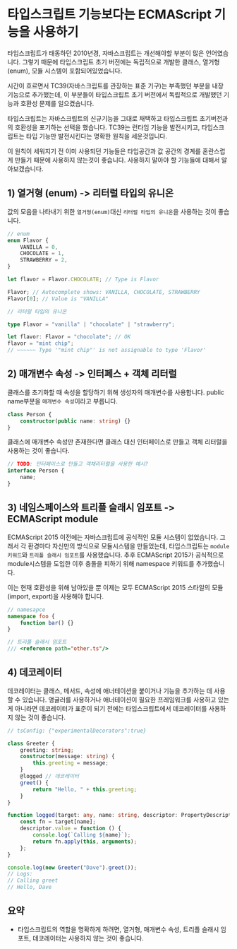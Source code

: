 # 타입스크립트 기능보다는 ECMAScript 기능을 사용하기

타입스크립트가 태동하던 2010년경, 자바스크립트는 개선해야할 부분이 많은 언어였습니다. 그렇기 때문에 타입스크립트 초기 버전에는 독립적으로 개발한 클래스, 열거형(enum), 모듈 시스템이 포함되어있었습니다.

시간이 흐르면서 TC39(자바스크립트를 관장하는 표준 기구)는 부족했던 부분을 내장 기능으로 추가했는데, 이 부분들이 타입스크립트 초기 버전에서 독립적으로 개발했던 기능과 호환성 문제를 일으켰습니다.

타입스크립트는 자바스크립트의 신규기능을 그대로 채택하고 타입스크립트 초기버전과의 호환성을 포기하는 선택을 했습니다. TC39는 런타임 기능을 발전시키고, 타입스크립트는 타입 기능만 발전시킨다는 명확한 원칙을 세운것입니다.

이 원칙이 세워지기 전 이미 사용되던 기능들은 타입공간과 값 공간의 경계를 혼란스럽게 만들기 때문에 사용하지 않는것이 좋습니다.
사용하지 말아야 할 기능들에 대해서 알아보겠습니다.

## 1) 열거형 (enum) -> 리터럴 타입의 유니온

값의 모음을 나타내기 위한 `열거형(enum)`대신 `리터럴 타입의 유니온`을 사용하는 것이 좋습니다.

```ts
// enum
enum Flavor {
	VANILLA = 0,
	CHOCOLATE = 1,
	STRAWBERRY = 2,
}

let flavor = Flavor.CHOCOLATE; // Type is Flavor

Flavor; // Autocomplete shows: VANILLA, CHOCOLATE, STRAWBERRY
Flavor[0]; // Value is "VANILLA"
```

```ts
// 리터럴 타입의 유니온

type Flavor = "vanilla" | "chocolate" | "strawberry";

let flavor: Flavor = "chocolate"; // OK
flavor = "mint chip";
// ~~~~~~ Type '"mint chip"' is not assignable to type 'Flavor'
```

## 2) 매개변수 속성 -> 인터페스 + 객체 리터럴

클래스를 초기화할 때 속성을 할당하기 위해 생성자의 매개변수를 사용합니다.
public name부분을 `매개변수 속성`이라고 부릅니다.

```ts
class Person {
	constructor(public name: string) {}
}
```

클래스에 매개변수 속성만 존재한다면 클래스 대신 인터페이스로 만들고 객체 리터럴을 사용하는 것이 좋습니다.

```ts
// TODO: 인터페이스로 만들고 객채리터럴을 사용한 예시?
interface Person {
	name;
}
```

## 3) 네임스페이스와 트리플 슬래시 임포트 -> ECMAScript module

ECMAScript 2015 이전에는 자바스크립트에 공식적인 모듈 시스템이 없었습니다.
그래서 각 환경마다 자신만의 방식으로 모듈시스템을 만들었는데, 타입스크립트는 `module키워드`와 `트리플 슬래시 임포트`를 사용했습니다. 추후 ECMAScript 2015가 공식적으로 module시스템을 도입한 이후 충돌을 피하기 위해 namespace 키워드를 추가했습니다.

이는 현재 호환성을 위해 남아있을 뿐 이제는 모두 ECMAScript 2015 스타일의 모듈(import, export)을 사용해야 합니다.

```ts
// namesapce
namespace foo {
	function bar() {}
}

// 트리플 슬래시 임포트
/// <reference path="other.ts"/>
```

## 4) 데코레이터

데코레이터는 클래스, 메서드, 속성에 애너테이션을 붙이거나 기능을 추가하는 데 사용할 수 있습니다.
앵귤러를 사용하거나 애너테이션이 필요한 프레임워크를 사용하고 있는 게 아니라면 데코레이터가 표준이 되기 전에는 타입스크립트에서 데코레이터를 사용하지 않는 것이 좋습니다.

```ts
// tsConfig: {"experimentalDecorators":true}

class Greeter {
	greeting: string;
	constructor(message: string) {
		this.greeting = message;
	}
	@logged // 데코레이터
	greet() {
		return "Hello, " + this.greeting;
	}
}

function logged(target: any, name: string, descriptor: PropertyDescriptor) {
	const fn = target[name];
	descriptor.value = function () {
		console.log(`Calling ${name}`);
		return fn.apply(this, arguments);
	};
}

console.log(new Greeter("Dave").greet());
// Logs:
// Calling greet
// Hello, Dave
```

## 요약

- 타입스크립트의 역할을 명확하게 하려면, 열거형, 매개변수 속성, 트리플 슬래시 임포트, 데코레이터는 사용하지 않는 것이 좋습니다.
